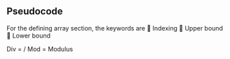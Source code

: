 ## Pseudocode 

For the defining array section, the keywords are 
	Indexing
	Upper bound
	Lower bound 

Div = /
Mod = Modulus 


